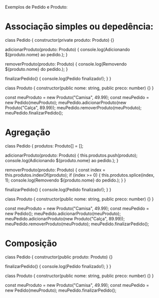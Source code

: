 Exemplos de Pedido e Produto:

# Associação simples ou depedência:

class Pedido {
constructor(private produto: Produto) {}

adicionarProduto(produto: Produto) {
console.log(Adicionando ${produto.nome} ao pedido.);
}

removerProduto(produto: Produto) {
console.log(Removendo ${produto.nome} do pedido.);
}

finalizarPedido() {
console.log(Pedido finalizado!);
}
}

class Produto {
constructor(public nome: string, public preco: number) {}
}

const meuProduto = new Produto("Camisa", 49.99);
const meuPedido = new Pedido(meuProduto);
meuPedido.adicionarProduto(new Produto("Calça", 89.99));
meuPedido.removerProduto(meuProduto);
meuPedido.finalizarPedido();

# Agregação

class Pedido {
produtos: Produto[] = [];

adicionarProduto(produto: Produto) {
this.produtos.push(produto);
console.log(Adicionando ${produto.nome} ao pedido.);
}

removerProduto(produto: Produto) {
const index = this.produtos.indexOf(produto);
if (index >= 0) {
this.produtos.splice(index, 1);
console.log(Removendo ${produto.nome} do pedido.);
}
}

finalizarPedido() {
console.log(Pedido finalizado!);
}
}

class Produto {
constructor(public nome: string, public preco: number) {}
}

const meuProduto = new Produto("Camisa", 49.99);
const meuPedido = new Pedido();
meuPedido.adicionarProduto(meuProduto);
meuPedido.adicionarProduto(new Produto("Calça", 89.99));
meuPedido.removerProduto(meuProduto);
meuPedido.finalizarPedido();

# Composição

class Pedido {
constructor(public produto: Produto) {}

finalizarPedido() {
console.log(Pedido finalizado!);
}
}

class Produto {
constructor(public nome: string, public preco: number) {}
}

const meuProduto = new Produto("Camisa", 49.99);
const meuPedido = new Pedido(meuProduto);
meuPedido.finalizarPedido();
